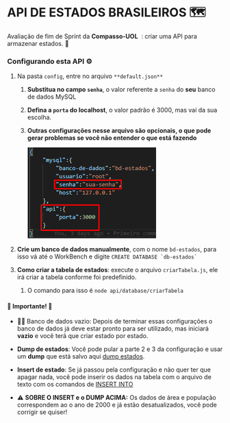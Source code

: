 # API DE ESTADOS BRASILEIROS :world_map:
Avaliação de fim de Sprint da **Compasso-UOL** ​​ : criar uma API para armazenar estados. :confetti_ball:

### Configurando esta API :gear:

1. Na pasta `config`, entre no arquivo `**default.json**` 

   1. **Substitua no campo `senha`**, o valor referente a `senha` do **seu** banco de dados MySQL

   2. **Defina a `porta` do localhost**, o valor padrão é 3000, mas vai da sua escolha.

   3. **Outras configurações nesse arquivo são opcionais, o que pode gerar problemas se você não entender o que está fazendo**

      ![image-20210918112023850](https://github.com/FtxDante/api-estados-compasso/blob/master/imagens-para-repositorio/Screenshot_1.png)

2. **Crie um banco de dados manualmente**, com o nome `bd-estados`, para isso vá até o WorkBench e digite  `` CREATE DATABASE `db-estados` ``
3. **Como criar a tabela de estados**: execute o arquivo `criarTabela.js`, ele irá criar a tabela conforme foi predefinido.
   1. O comando para isso é `node api/database/criarTabela`

#### :rotating_light: Importante! :rotating_light:

* 🕵️‍♀️ Banco de dados vazio: Depois de terminar essas configurações o banco de dados já deve estar pronto para ser utilizado, mas iniciará **vazio** e você terá que criar estado por estado.
* **Dump de estados**: Você pode pular a parte 2 e 3 da configuração e usar um **dump** que está salvo aqui [dump estados](https://github.com/FtxDante/estados-com-populacao-e-area/blob/main/bd-estados_estados.sql).
* **Insert de estado**: Se já passou pela configuração e não quer ter que apagar nada, você pode inserir os dados na tabela com o arquivo de texto com os comandos de [INSERT INTO](https://github.com/FtxDante/estados-com-populacao-e-area/blob/main/insert-estados.txt)

* ⚠️ **SOBRE O INSERT e o DUMP ACIMA:** Os dados de área e população correspondem ao o ano de 2000 e já estão desatualizados, você pode corrigir se quiser!
